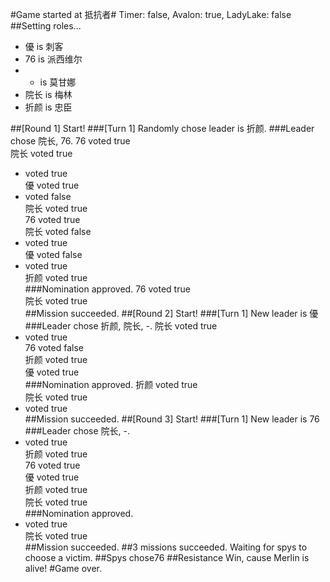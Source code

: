 #Game started at 抵抗者#
Timer: false, Avalon: true, LadyLake: false
##Setting roles...
+ 優 is 刺客
+ 76 is 派西维尔
+ - is 莫甘娜
+ 院长 is 梅林
+ 折颜 is 忠臣


##[Round 1] Start!
###[Turn 1] Randomly chose leader is 折颜.
###Leader chose 院长, 76.
76 voted true  
院长 voted true  
- voted true  
優 voted true  
- voted false  
院长 voted true  
76 voted true  
院长 voted false  
- voted true  
優 voted false  
- voted true  
折颜 voted true  
###Nomination approved.
76 voted true  
院长 voted true  
##Mission succeeded.
##[Round 2] Start!
###[Turn 1] New leader is 優
###Leader chose 折颜, 院长, -.
院长 voted true  
- voted true  
76 voted false  
折颜 voted true  
優 voted true  
###Nomination approved.
折颜 voted true  
院长 voted true  
- voted true  
##Mission succeeded.
##[Round 3] Start!
###[Turn 1] New leader is 76
###Leader chose 院长, -.
- voted true  
折颜 voted true  
76 voted true  
優 voted true  
折颜 voted true  
院长 voted true  
###Nomination approved.
- voted true  
院长 voted true  
##Mission succeeded.
##3 missions succeeded. Waiting for spys to choose a victim.
##Spys chose76
##Resistance Win, cause Merlin is alive!
#Game over.